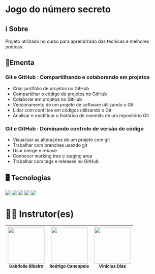 <h1>Jogo do número secreto</h1>

## ℹ️ Sobre
<p>Projeto utilizado no curso para aprendizado das técnicas e melhores práticas.</p>

## 📘Ementa

### Git e GitHub : Compartilhando e colaborando em projetos
- Criar portfólio de projetos no GitHub
- Compartilhar o código de projetos no GitHub
- Colaborar em projetos no GitHub
- Versionamento de um projeto de software utilizando o Git
- Lidar com conflitos em códigos utilizando o Git
- Analisar e modificar o histórico de commits de um repositório Git

### Git e GitHub : Dominando controle de versão de código
- Visualizar as alterações de um projeto com git
- Trabalhar com branches usando git
- Usar merge e rebase
- Conhecer working tree e staging area
- Trabalhar com tags e releases no GitHub

## 🖥️ Tecnologias

<div>
  <img src="https://img.shields.io/badge/HTML-%23E34F26.svg?logo=html5&logoColor=white">

  <img src="https://img.shields.io/badge/CSS-1572B6?logo=css3&logoColor=fff">

  <img src="https://img.shields.io/badge/JavaScript-F7DF1E?logo=javascript&logoColor=000">

  <img src="https://img.shields.io/badge/GitHub-%23121011.svg?logo=github&logoColor=white">

  <img src="https://img.shields.io/badge/Git-F05032?logo=git&logoColor=fff">
  
</div>

# 🧑‍🏫 Instrutor(es)

| [<img loading="lazy" src="https://avatars.githubusercontent.com/u/33001620?v=4" width=115><br><sub>Gabrielle Ribeiro</sub>](https://github.com/gabrielle-ribeiro) | [<img loading="lazy" src="https://avatars.githubusercontent.com/u/522931?v=4" width=115><br><sub>Rodrigo Caneppele</sub>](https://github.com/rcaneppele) | [<img loading="lazy" src="https://avatars.githubusercontent.com/u/6991415?v=4" width=115><br><sub>Vinicius Dias</sub>](https://github.com/cviniciussdias) |
| :---------------------------------------------------------------------------------------------------------------------------------------------------------------: | :------------------------------------------------------------------------------------------------------------------------------------------------------: | :------------------------------------------------------------------------------------------------------------------------------------------------------: |
